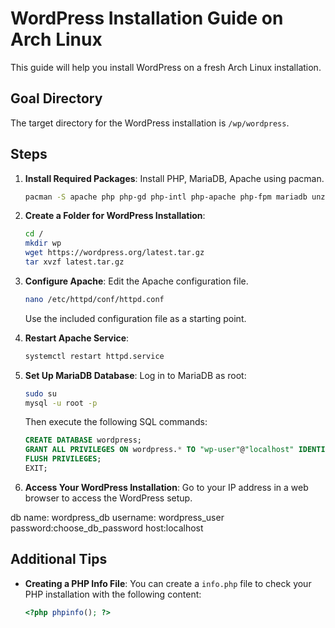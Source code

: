 
# WordPress Installation Guide on Arch Linux

This guide will help you install WordPress on a fresh Arch Linux installation.

## Goal Directory

The target directory for the WordPress installation is `/wp/wordpress`.

## Steps

1. **Install Required Packages**: Install PHP, MariaDB, Apache using pacman.
   ```bash
   pacman -S apache php php-gd php-intl php-apache php-fpm mariadb unzip tar wget
   ```

2. **Create a Folder for WordPress Installation**:
   ```bash
   cd /
   mkdir wp
   wget https://wordpress.org/latest.tar.gz
   tar xvzf latest.tar.gz
   ```

3. **Configure Apache**:
   Edit the Apache configuration file.
   ```bash
   nano /etc/httpd/conf/httpd.conf
   ```
   Use the included configuration file as a starting point.

4. **Restart Apache Service**:
   ```bash
   systemctl restart httpd.service
   ```

5. **Set Up MariaDB Database**:
   Log in to MariaDB as root:
   ```bash
   sudo su
   mysql -u root -p
   ```
   Then execute the following SQL commands:
   ```sql
   CREATE DATABASE wordpress;
   GRANT ALL PRIVILEGES ON wordpress.* TO "wp-user"@"localhost" IDENTIFIED BY "choose_db_password";
   FLUSH PRIVILEGES;
   EXIT;
   ```

6. **Access Your WordPress Installation**:
   Go to your IP address in a web browser to access the WordPress setup.

db name: wordpress_db
username: wordpress_user
password:choose_db_password
host:localhost


## Additional Tips

- **Creating a PHP Info File**: You can create a `info.php` file to check your PHP installation with the following content:
   ```php
   <?php phpinfo(); ?>
   ```
